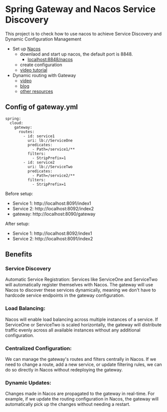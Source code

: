 # Spring Gateway and Nacos Service Discovery

This project is to check how to use nacos to achieve  Service Discovery and Dynamic Configuration Management
* Set up [Nacos](https://nacos.io/en-us/docs/v2/quickstart/quick-start.html)
  * downlaod and start up nacos, the default port is 8848.
    * [localhost:8848/nacos](http://localhost:8848/nacos)
  * create configuration
  * [video tutorial](https://www.bilibili.com/video/BV1WZ4y1w7ww/?p=2&vd_source=d216e0483cb2bc8d1140b35f1674e41d)
* Dynamic routing with Gateway
  * [video](https://www.bilibili.com/video/BV1WV411L7xP/?spm_id_from=333.337.search-card.all.click&vd_source=d216e0483cb2bc8d1140b35f1674e41d)
  * [blog](https://blog.csdn.net/nyist_zxp/article/details/131865180)
  * [other resources](https://blog.51cto.com/u_10535186/5382540#4nacos_99)

## Config of gateway.yml
~~~~
spring:
  cloud:
    gateway:
      routes:
        - id: service1
          uri: lb://ServiceOne
          predicates:
            - Path=/service1/**
          filters:
            - StripPrefix=1
        - id: service2
          uri: lb://ServiceTwo
          predicates:
            - Path=/service2/**
          filters:
            - StripPrefix=1
~~~~

Before setup: 
* Service 1: http://localhost:8091/index1
* Service 2: http://localhost:8092/index2
* gateway: http://localhost:8090/gateway

After setup:
* Service 1: http://localhost:8092/index1
* Service 2: http://localhost:8091/index2

## Benefits
### Service Discovery
Automatic Service Registration: Services like ServiceOne and ServiceTwo will automatically register themselves with Nacos. The gateway will use Nacos to discover these services dynamically, meaning we don't have to hardcode service endpoints in the gateway configuration.
### Load Balancing: 
Nacos will enable load balancing across multiple instances of a service. If ServiceOne or ServiceTwo is scaled horizontally, the gateway will distribute traffic evenly across all available instances without any additional configuration.
### Centralized Configuration: 
We can manage the gateway's routes and filters centrally in Nacos. If we need to change a route, add a new service, or update filtering rules, we can do so directly in Nacos without redeploying the gateway.
### Dynamic Updates: 
Changes made in Nacos are propagated to the gateway in real-time. For example, if we update the routing configuration in Nacos, the gateway will automatically pick up the changes without needing a restart.